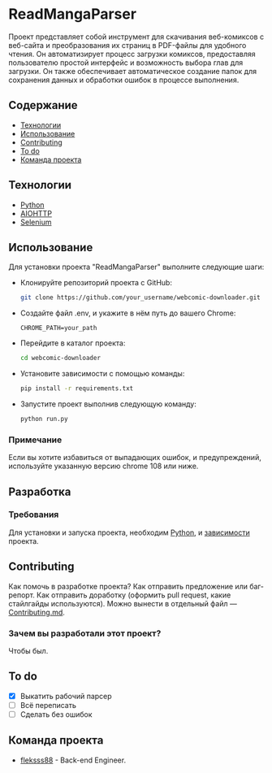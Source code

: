 # ReadMangaParser
Проект представляет собой инструмент для скачивания веб-комиксов с веб-сайта и преобразования их страниц в PDF-файлы для удобного чтения. Он автоматизирует процесс загрузки комиксов, предоставляя пользователю простой интерфейс и возможность выбора глав для загрузки. Он также обеспечивает автоматическое создание папок для сохранения данных и обработки ошибок в процессе выполнения.

## Содержание
- [Технологии](#технологии)
- [Использование](#использование)
- [Contributing](#contributing)
- [To do](#to-do)
- [Команда проекта](#команда-проекта)

## Технологии
- [Python](https://www.python.org/)
- [AIOHTTP](https://docs.aiohttp.org/en/stable/)
- [Selenium](https://selenium-python.readthedocs.io/)

## Использование
Для установки проекта "ReadMangaParser" выполните следующие шаги:

- Клонируйте репозиторий проекта с GitHub:
  ```bash
  git clone https://github.com/your_username/webcomic-downloader.git
  ```

- Создайте файл .env, и укажите в нём путь до вашего Chrome:
  ```
  CHROME_PATH=your_path
  ```

- Перейдите в каталог проекта:
  ```bash
  cd webcomic-downloader
  ```
  
- Установите зависимости с помощью команды:
  ```bash
  pip install -r requirements.txt
  ```

- Запустите проект выполнив следующую команду:
  ```bash
  python run.py
  ```

### Примечание
Если вы хотите избавиться от выпадающих ошибок, и предупреждений, используйте указанную версию chrome 108 или ниже.

## Разработка

### Требования
Для установки и запуска проекта, необходим [Python](https://www.python.org/), и [зависимости](#использование) проекта.


## Contributing
Как помочь в разработке проекта? Как отправить предложение или баг-репорт. Как отправить доработку (оформить pull request, какие стайлгайды используются). Можно вынести в отдельный файл — [Contributing.md](./CONTRIBUTING.md).

### Зачем вы разработали этот проект?
Чтобы был.

## To do
- [x] Выкатить рабочий парсер
- [ ] Всё переписать
- [ ] Сделать без ошибок

## Команда проекта
- [fleksss88](https://t.me/Fleksozavr) - Back-end Engineer.
